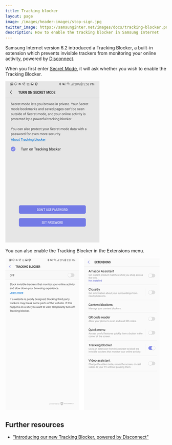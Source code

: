 ```yaml
---
title: Tracking blocker
layout: page
image: /images/header-images/stop-sign.jpg
twitter_image: https://samsunginter.net/images/docs/tracking-blocker.png
description: How to enable the tracking blocker in Samsung Internet
---
```


Samsung Internet version 6.2 introduced a Tracking Blocker, a built-in extension which prevents invisible trackers from monitoring your online activity, powered by [Disconnect](https://disconnect.me).

When you first enter [Secret Mode](/docs/secret-mode), it will ask whether you wish to enable the Tracking Blocker. 

![Tracking Blocker in Secret Mode](/images/docs/tracking-blocker-secret-mode.png)

You can also enable the Tracking Blocker in the Extensions menu.

![Tracking Blocker menu](/images/docs/tracking-blocker.png)

## Further resources

* ["Introducing our new Tracking Blocker, powered by Disconnect"](https://medium.com/samsung-internet-dev/introducing-our-new-tracking-blocker-powered-by-disconnect-c00f118c1151)